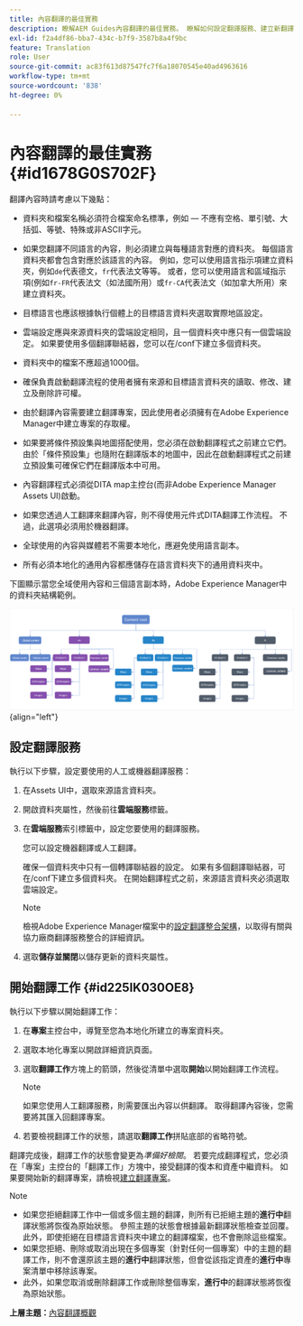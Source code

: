 ```yaml
---
title: 內容翻譯的最佳實務
description: 瞭解AEM Guides內容翻譯的最佳實務。 瞭解如何設定翻譯服務、建立新翻譯專案及啟動翻譯工作。
exl-id: f2a4df86-bba7-434c-b7f9-3587b8a4f9bc
feature: Translation
role: User
source-git-commit: ac83f613d87547fc7f6a18070545e40ad4963616
workflow-type: tm+mt
source-wordcount: '838'
ht-degree: 0%

---
```


# 內容翻譯的最佳實務 {#id1678G0S702F}

翻譯內容時請考慮以下幾點：

- 資料夾和檔案名稱必須符合檔案命名標準，例如 — 不應有空格、單引號、大括弧、等號、特殊或非ASCII字元。

- 如果您翻譯不同語言的內容，則必須建立與每種語言對應的資料夾。 每個語言資料夾都會包含對應於該語言的內容。 例如，您可以使用語言指示項建立資料夾，例如`de`代表德文，`fr`代表法文等等。 或者，您可以使用語言和區域指示項(例如`fr-FR`代表法文（如法國所用）或`fr-CA`代表法文（如加拿大所用）來建立資料夾。
- 目標語言也應該根據執行個體上的目標語言資料夾選取實際地區設定。
- 雲端設定應與來源資料夾的雲端設定相同，且一個資料夾中應只有一個雲端設定。 如果要使用多個翻譯聯結器，您可以在/conf下建立多個資料夾。
- 資料夾中的檔案不應超過1000個。
- 確保負責啟動翻譯流程的使用者擁有來源和目標語言資料夾的讀取、修改、建立及刪除許可權。
- 由於翻譯內容需要建立翻譯專案，因此使用者必須擁有在Adobe Experience Manager中建立專案的存取權。
- 如果要將條件預設集與地圖搭配使用，您必須在啟動翻譯程式之前建立它們。 由於「條件預設集」也隨附在翻譯版本的地圖中，因此在啟動翻譯程式之前建立預設集可確保它們在翻譯版本中可用。
- 內容翻譯程式必須從DITA map主控台(而非Adobe Experience Manager Assets UI)啟動。
- 如果您透過人工翻譯來翻譯內容，則不得使用元件式DITA翻譯工作流程。 不過，此選項必須用於機器翻譯。
- 全球使用的內容與媒體若不需要本地化，應避免使用語言副本。
- 所有必須本地化的通用內容都應儲存在語言資料夾下的通用資料夾中。

下圖顯示當您全域使用內容和三個語言副本時，Adobe Experience Manager中的資料夾結構範例。

![](images/aem-directory_structure.png){align="left"}

## 設定翻譯服務

執行以下步驟，設定要使用的人工或機器翻譯服務：

1. 在Assets UI中，選取來源語言資料夾。

1. 開啟資料夾屬性，然後前往&#x200B;**雲端服務**&#x200B;標籤。

1. 在&#x200B;**雲端服務**&#x200B;索引標籤中，設定您要使用的翻譯服務。

   您可以設定機器翻譯或人工翻譯。

   確保一個資料夾中只有一個轉譯聯結器的設定。 如果有多個翻譯聯結器，可在/conf下建立多個資料夾。 在開始翻譯程式之前，來源語言資料夾必須選取雲端設定。

   >[!NOTE]
   >
   > 檢視Adobe Experience Manager檔案中的[設定翻譯整合架構](https://experienceleague.adobe.com/docs/experience-manager-cloud-service/sites/administering/reusing-content/translation/integration-framework.html?lang=en)，以取得有關與協力廠商翻譯服務整合的詳細資訊。

1. 選取&#x200B;**儲存並關閉**&#x200B;以儲存更新的資料夾屬性。


## 開始翻譯工作 {#id225IK030OE8}

執行以下步驟以開始翻譯工作：

1. 在&#x200B;**專案**&#x200B;主控台中，導覽至您為本地化所建立的專案資料夾。

1. 選取本地化專案以開啟詳細資訊頁面。

1. 選取&#x200B;**翻譯工作**&#x200B;方塊上的箭頭，然後從清單中選取&#x200B;**開始**&#x200B;以開始翻譯工作流程。

   >[!NOTE]
   >
   > 如果您使用人工翻譯服務，則需要匯出內容以供翻譯。 取得翻譯內容後，您需要將其匯入回翻譯專案。

1. 若要檢視翻譯工作的狀態，請選取&#x200B;**翻譯工作**&#x200B;拼貼底部的省略符號。


翻譯完成後，翻譯工作的狀態會變更為&#x200B;*準備好檢閱*。 若要完成翻譯程式，您必須在「專案」主控台的「翻譯工作」方塊中，接受翻譯的復本和資產中繼資料。 如果要開始新的翻譯專案，請檢視[建立翻譯專案](translate-documents-web-editor.md#create-a-translation-project)。

>[!NOTE]
>
>- 如果您拒絕翻譯工作中一個或多個主題的翻譯，則所有已拒絕主題的&#x200B;**進行中**&#x200B;翻譯狀態將恢復為原始狀態。 參照主題的狀態會根據最新翻譯狀態檢查並回覆。 此外，即使拒絕在目標語言資料夾中建立的翻譯檔案，也不會刪除這些檔案。
>- 如果您拒絕、刪除或取消出現在多個專案（針對任何一個專案）中的主題的翻譯工作，則不會還原該主題的&#x200B;**進行中**&#x200B;翻譯狀態，但會從該指定資產的&#x200B;**進行中**&#x200B;專案清單中移除該專案。
>- 此外，如果您取消或刪除翻譯工作或刪除整個專案，**進行中**&#x200B;的翻譯狀態將恢復為原始狀態。

**上層主題：**&#x200B;[&#x200B;內容翻譯概觀](translation.md)
